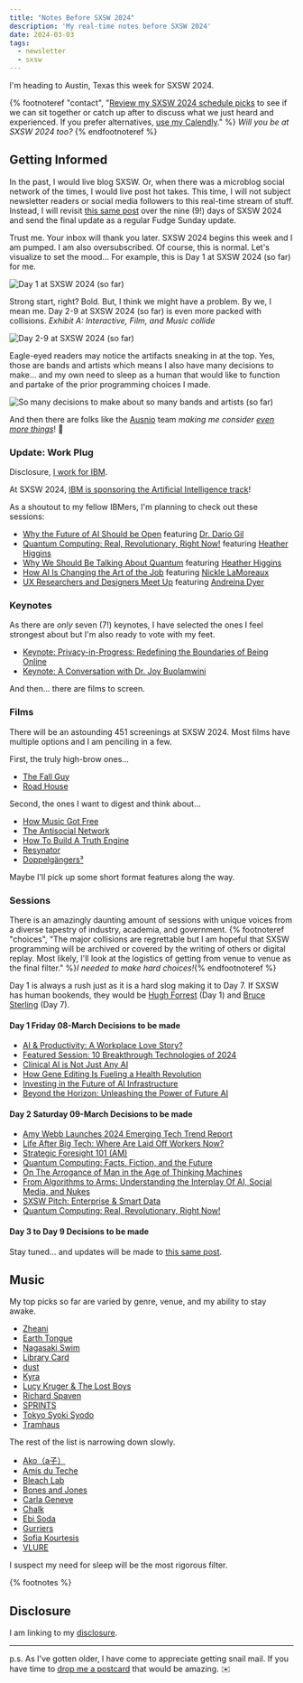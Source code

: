 ```yaml
---
title: "Notes Before SXSW 2024"
description: 'My real-time notes before SXSW 2024'
date: 2024-03-03
tags:
  - newsletter
  - sxsw
---
```


I'm heading to Austin, Texas this week for SXSW 2024.

{% footnoteref "contact", "<a href='https://schedule.sxsw.com/favorite/user/985f8ae425a0ca54469639ae92234564491ace14'>Review my SXSW 2024 schedule picks</a> to see if we can sit together or catch up after to discuss what we just heard and experienced. If you prefer alternatives, <a href='https://calendly.com/jaycuthrell/call?month=2024-03'>use my Calendly</a>." %} *Will you be at SXSW 2024 too?* {% endfootnoteref %}

## Getting Informed

In the past, I would live blog SXSW. Or, when there was a microblog social network of the times, I would live post hot takes. This time, I will not subject newsletter readers or social media followers to this real-time stream of stuff. Instead, I will revisit [this same post](/archive/notes-before-sxsw-2024) over the nine (9!) days of SXSW 2024 and send the final update as a regular Fudge Sunday update.

Trust me. Your inbox will thank you later. SXSW 2024 begins this week and I am pumped. I am also oversubscribed. Of course, this is normal. Let's visualize to set the mood... For example, this is Day 1 at SXSW 2024 (so far) for me.

![Day 1 at SXSW 2024 (so far)](/assets/images/screenshots/2024-03-02-17-06-41.png)

Strong start, right? Bold. But, I think we might have a problem. By we, I mean me. Day 2-9 at SXSW 2024 (so far) is even more packed with collisions. *Exhibit A: Interactive, Film, and Music collide*

![Day 2-9 at SXSW 2024 (so far)](/assets/images/screenshots/2024-03-02-17-11-50.png)

Eagle-eyed readers may notice the artifacts sneaking in at the top. Yes, those are bands and artists which means I also have many decisions to make... and my own need to sleep as a human that would like to function and partake of the prior programming choices I made.

![So many decisions to make about so many bands and artists (so far)](/assets/images/screenshots/2024-03-02-17-13-19.png)

And then there are folks like the [Ausnio](https://www.ausnio.com) team *making me consider [even more things](https://www.google.com/maps/d/u/0/viewer?femb=1&hl=en&ll=30.335464182986726%2C-97.80811&mid=1WpWSsic0rQNglSaC-Vbc1IscWUtqAVg&z=12)*! 🤣

### Update: Work Plug

Disclosure, [I work for IBM](https://jaycuthrell.com/disclosure).

At SXSW 2024, [IBM is sponsoring the Artificial Intelligence track](https://www.sxsw.com/conference/artificial-intelligence-track/)!

As a shoutout to my fellow IBMers, I'm planning to check out these sessions:

- [Why the Future of AI Should be Open](https://schedule.sxsw.com/2024/events/PP146177) featuring [Dr. Dario Gil](https://schedule.sxsw.com/2024/speakers/2065523)
- [Quantum Computing: Real, Revolutionary, Right Now!](https://schedule.sxsw.com/2024/events/PP140519) featuring [Heather Higgins](https://schedule.sxsw.com/2024/speakers/2193574)
- [Why We Should Be Talking About Quantum](https://schedule.sxsw.com/2024/events/PP133385) featuring [Heather Higgins](https://schedule.sxsw.com/2024/speakers/2193574)
- [How AI Is Changing the Art of the Job](https://schedule.sxsw.com/2024/events/PP142167) featuring [Nickle LaMoreaux](https://schedule.sxsw.com/2024/speakers/2195699)
- [UX Researchers and Designers Meet Up](https://schedule.sxsw.com/2024/events/PP132759) featuring [Andreina Dyer](https://schedule.sxsw.com/2024/speakers/2193899)

### Keynotes

As there are *only* seven (7!) keynotes, I have selected the ones I feel strongest about but I'm also ready to vote with my feet.

- [Keynote: Privacy-in-Progress: Redefining the Boundaries of Being Online](https://schedule.sxsw.com/2024/events/PP1145899)
- [Keynote: A Conversation with Dr. Joy Buolamwini](https://schedule.sxsw.com/2024/events/PP1145711)

And then... there are films to screen.

### Films

There will be an astounding 451 screenings at SXSW 2024. Most films have multiple options and I am penciling in a few.

First, the truly high-brow ones...

- [The Fall Guy](https://schedule.sxsw.com/2024/films/2197230)
- [Road House](https://schedule.sxsw.com/2024/films/2197910)

Second, the ones I want to digest and think about...

- [How Music Got Free](https://schedule.sxsw.com/2024/films/2198595)
- [The Antisocial Network](https://schedule.sxsw.com/2024/events/FS17183)
- [How To Build A Truth Engine](https://schedule.sxsw.com/2024/events/FS17064)
- [Resynator](https://schedule.sxsw.com/2024/events/FS16832)
- [Doppelgängers³](https://schedule.sxsw.com/2024/events/FS17027)

Maybe I'll pick up some short format features along the way.

### Sessions

There is an amazingly daunting amount of sessions with unique voices from a diverse tapestry of industry, academia, and government. {% footnoteref "choices", "The major collisions are regrettable but I am hopeful that SXSW programming will be archived or covered by the writing of others or digital replay. Most likely, I'll look at the logistics of getting from venue to venue as the final filter." %}*I needed to make hard choices!*{% endfootnoteref %} 

Day 1 is always a rush just as it is a hard slog making it to Day 7. If SXSW has human bookends, they would be [Hugh Forrest](https://schedule.sxsw.com/2024/events/PP1145677) (Day 1) and [Bruce Sterling](https://schedule.sxsw.com/2024/events/PP1145788) (Day 7).

#### Day 1 Friday 08-March Decisions to be made

- [AI & Productivity: A Workplace Love Story?](https://schedule.sxsw.com/2024/events/PP138093)
- [Featured Session: 10 Breakthrough Technologies of 2024](https://schedule.sxsw.com/2024/events/PP133770)
- [Clinical AI is Not Just Any AI](https://schedule.sxsw.com/2024/events/PP145982)
- [How Gene Editing Is Fueling a Health Revolution](https://schedule.sxsw.com/2024/events/PP134755)
- [Investing in the Future of AI Infrastructure](https://schedule.sxsw.com/2024/events/PP1144819)
- [Beyond the Horizon: Unleashing the Power of Future AI](https://schedule.sxsw.com/2024/events/PP132798)

#### Day 2 Saturday 09-March Decisions to be made

- [Amy Webb Launches 2024 Emerging Tech Trend Report](https://schedule.sxsw.com/2024/events/PP1143774)
- [Life After Big Tech: Where Are Laid Off Workers Now?](https://schedule.sxsw.com/2024/events/PP141421)
- [Strategic Foresight 101 (AM)](https://schedule.sxsw.com/2024/events/PP1144055)
- [Quantum Computing: Facts, Fiction, and the Future](https://schedule.sxsw.com/2024/events/PP140891)
- [On The Arrogance of Man in the Age of Thinking Machines](https://schedule.sxsw.com/2024/events/PP1145659)
- [From Algorithms to Arms: Understanding the Interplay Of AI, Social Media, and Nukes](https://schedule.sxsw.com/2024/events/PP138144)
- [SXSW Pitch: Enterprise & Smart Data](https://schedule.sxsw.com/2024/events/PP1144888)
- [Quantum Computing: Real, Revolutionary, Right Now!](https://schedule.sxsw.com/2024/events/PP140519)

#### Day 3 to Day 9 Decisions to be made

Stay tuned... and updates will be made to [this same post](/archive/notes-before-sxsw-2024).

## Music

My top picks so far are varied by genre, venue, and my ability to stay awake.

- [Zheani](https://schedule.sxsw.com/2024/artists/2195386)
- [Earth Tongue](https://schedule.sxsw.com/2024/artists/2195729)
- [Nagasaki Swim](https://schedule.sxsw.com/2024/artists/2195736)
- [Library Card](https://schedule.sxsw.com/2024/artists/2195742)
- [dust](https://schedule.sxsw.com/2024/artists/2195477)
- [Kyra](https://schedule.sxsw.com/2024/artists/2193628)
- [Lucy Kruger & The Lost Boys](https://schedule.sxsw.com/2024/artists/2193583)
- [Richard Spaven](https://schedule.sxsw.com/2024/artists/2193630)
- [SPRINTS](https://schedule.sxsw.com/2024/artists/2193724)
- [Tokyo Syoki Syodo](https://schedule.sxsw.com/2024/artists/2195344)
- [Tramhaus](https://schedule.sxsw.com/2024/artists/2193502)

The rest of the list is narrowing down slowly.

- [Ako（a子）](https://schedule.sxsw.com/2024/artists/2195165)
- [Amis du Teche](https://schedule.sxsw.com/2024/artists/2195160)
- [Bleach Lab](https://schedule.sxsw.com/2024/artists/2193723)
- [Bones and Jones](https://schedule.sxsw.com/2024/artists/2196148)
- [Carla Geneve](https://schedule.sxsw.com/2024/artists/2195543)
- [Chalk](https://schedule.sxsw.com/2024/artists/2195474)
- [Ebi Soda](https://schedule.sxsw.com/2024/artists/2193629)
- [Gurriers](https://schedule.sxsw.com/2024/artists/2193864)
- [Sofia Kourtesis](https://schedule.sxsw.com/2024/artists/2195779)
- [VLURE](https://schedule.sxsw.com/2024/artists/2195167)

I suspect my need for sleep will be the most rigorous filter.

{% footnotes %}

## Disclosure

I am linking to my [disclosure](https://jaycuthrell.com/disclosure/).

***

p.s. As I've gotten older, I have come to appreciate getting snail mail. If you have time to [drop me a postcard](https://jaycuthrell.com/contact) that would be amazing. ✉️

